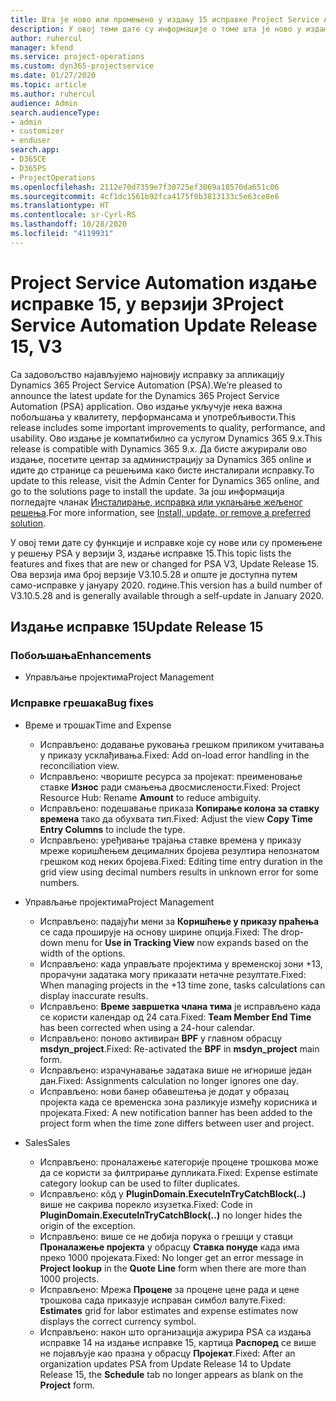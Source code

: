 ```yaml
---
title: Шта је ново или промењено у издању 15 исправке Project Service Automation верзије 3
description: У овој теми дате су информације о томе шта је ново у издању исправке 15 за Project Service Automation у верзији 3.
author: ruhercul
manager: kfend
ms.service: project-operations
ms.custom: dyn365-projectservice
ms.date: 01/27/2020
ms.topic: article
ms.author: ruhercul
audience: Admin
search.audienceType:
- admin
- customizer
- enduser
search.app:
- D365CE
- D365PS
- ProjectOperations
ms.openlocfilehash: 2112e70d7359e7f30725ef3069a18570da651c06
ms.sourcegitcommit: 4cf1dc1561b92fca4175f0b3813133c5e63ce8e6
ms.translationtype: HT
ms.contentlocale: sr-Cyrl-RS
ms.lasthandoff: 10/28/2020
ms.locfileid: "4119931"
---
```

# <a name="project-service-automation-update-release-15-v3"></a><span data-ttu-id="870e4-103">Project Service Automation издање исправке 15, у верзији 3</span><span class="sxs-lookup"><span data-stu-id="870e4-103">Project Service Automation Update Release 15, V3</span></span>

<span data-ttu-id="870e4-104">Са задовољство најављујемо најновију исправку за апликацију Dynamics 365 Project Service Automation (PSA).</span><span class="sxs-lookup"><span data-stu-id="870e4-104">We’re pleased to announce the latest update for the Dynamics 365 Project Service Automation (PSA) application.</span></span> <span data-ttu-id="870e4-105">Ово издање укључује нека важна побољшања у квалитету, перформансама и употребљивости.</span><span class="sxs-lookup"><span data-stu-id="870e4-105">This release includes some important improvements to quality, performance, and usability.</span></span> <span data-ttu-id="870e4-106">Ово издање је компатибилно са услугом Dynamics 365 9.x.</span><span class="sxs-lookup"><span data-stu-id="870e4-106">This release is compatible with Dynamics 365 9.x.</span></span> <span data-ttu-id="870e4-107">Да бисте ажурирали ово издање, посетите центар за администрацију за Dynamics 365 online и идите до странице са решењима како бисте инсталирали исправку.</span><span class="sxs-lookup"><span data-stu-id="870e4-107">To update to this release, visit the Admin Center for Dynamics 365 online, and go to the solutions page to install the update.</span></span> <span data-ttu-id="870e4-108">За још информација погледајте чланак [Инсталирање, исправка или уклањање жељеног решења](https://docs.microsoft.com/power-platform/admin/install-remove-preferred-solution).</span><span class="sxs-lookup"><span data-stu-id="870e4-108">For more information, see [Install, update, or remove a preferred solution](https://docs.microsoft.com/power-platform/admin/install-remove-preferred-solution).</span></span>

<span data-ttu-id="870e4-109">У овој теми дате су функције и исправке које су нове или су промењене у решењу PSA у верзији 3, издање исправке 15.</span><span class="sxs-lookup"><span data-stu-id="870e4-109">This topic lists the features and fixes that are new or changed for PSA V3, Update Release 15.</span></span> <span data-ttu-id="870e4-110">Ова верзија има број верзије V3.10.5.28 и опште је доступна путем само-исправке у јануару 2020. године.</span><span class="sxs-lookup"><span data-stu-id="870e4-110">This version has a build number of V3.10.5.28 and is generally available through a self-update in January 2020.</span></span>

## <a name="update-release-15"></a><span data-ttu-id="870e4-111">Издање исправке 15</span><span class="sxs-lookup"><span data-stu-id="870e4-111">Update Release 15</span></span> 

### <a name="enhancements"></a><span data-ttu-id="870e4-112">Побољшања</span><span class="sxs-lookup"><span data-stu-id="870e4-112">Enhancements</span></span>

- <span data-ttu-id="870e4-113">Управљање пројектима</span><span class="sxs-lookup"><span data-stu-id="870e4-113">Project Management</span></span>

### <a name="bug-fixes"></a><span data-ttu-id="870e4-114">Исправке грешака</span><span class="sxs-lookup"><span data-stu-id="870e4-114">Bug fixes</span></span>

- <span data-ttu-id="870e4-115">Време и трошак</span><span class="sxs-lookup"><span data-stu-id="870e4-115">Time and Expense</span></span>

  - <span data-ttu-id="870e4-116">Исправљено: додавање руковања грешком приликом учитавања у приказу усклађивања.</span><span class="sxs-lookup"><span data-stu-id="870e4-116">Fixed: Add on-load error handling in the reconciliation view.</span></span>
  - <span data-ttu-id="870e4-117">Исправљено: чвориште ресурса за пројекат: преименовање ставке **Износ** ради смањења двосмислености.</span><span class="sxs-lookup"><span data-stu-id="870e4-117">Fixed: Project Resource Hub: Rename **Amount** to reduce ambiguity.</span></span>
  - <span data-ttu-id="870e4-118">Исправљено: подешавање приказа **Копирање колона за ставку времена** тако да обухвата тип.</span><span class="sxs-lookup"><span data-stu-id="870e4-118">Fixed: Adjust the view **Copy Time Entry Columns** to include the type.</span></span>
  - <span data-ttu-id="870e4-119">Исправљено: уређивање трајања ставке времена у приказу мреже коришћењем децималних бројева резултира непознатом грешком код неких бројева.</span><span class="sxs-lookup"><span data-stu-id="870e4-119">Fixed: Editing time entry duration in the grid view using decimal numbers results in unknown error for some numbers.</span></span>

- <span data-ttu-id="870e4-120">Управљање пројектима</span><span class="sxs-lookup"><span data-stu-id="870e4-120">Project Management</span></span>

  - <span data-ttu-id="870e4-121">Исправљено: падајући мени за **Коришћење у приказу праћења** се сада проширује на основу ширине опција.</span><span class="sxs-lookup"><span data-stu-id="870e4-121">Fixed: The drop-down menu for **Use in Tracking View** now expands based on the width of the options.</span></span>
  - <span data-ttu-id="870e4-122">Исправљено: када управљате пројектима у временској зони +13, прорачуни задатака могу приказати нетачне резултате.</span><span class="sxs-lookup"><span data-stu-id="870e4-122">Fixed: When managing projects in the +13 time zone, tasks calculations can display inaccurate results.</span></span>
  - <span data-ttu-id="870e4-123">Исправљено: **Време завршетка члана тима** је исправљено када се користи календар од 24 сата.</span><span class="sxs-lookup"><span data-stu-id="870e4-123">Fixed: **Team Member End Time** has been corrected when using a 24-hour calendar.</span></span>
  - <span data-ttu-id="870e4-124">Исправљено: поново активиран **BPF** у главном обрасцу **msdyn_project**.</span><span class="sxs-lookup"><span data-stu-id="870e4-124">Fixed: Re-activated the **BPF** in **msdyn_project** main form.</span></span>
  - <span data-ttu-id="870e4-125">Исправљено: израчунавање задатака више не игнорише један дан.</span><span class="sxs-lookup"><span data-stu-id="870e4-125">Fixed: Assignments calculation no longer ignores one day.</span></span>
  - <span data-ttu-id="870e4-126">Исправљено: нови банер обавештења је додат у образац пројекта када се временска зона разликује између корисника и пројеката.</span><span class="sxs-lookup"><span data-stu-id="870e4-126">Fixed: A new notification banner has been added to the project form when the time zone differs between user and project.</span></span>

- <span data-ttu-id="870e4-127">Sales</span><span class="sxs-lookup"><span data-stu-id="870e4-127">Sales</span></span>

  - <span data-ttu-id="870e4-128">Исправљено: проналажење категорије процене трошкова може да се користи за филтрирање дупликата.</span><span class="sxs-lookup"><span data-stu-id="870e4-128">Fixed: Expense estimate category lookup can be used to filter duplicates.</span></span>
  - <span data-ttu-id="870e4-129">Исправљено: кôд у **PluginDomain.ExecuteInTryCatchBlock(..)** више не сакрива порекло изузетка.</span><span class="sxs-lookup"><span data-stu-id="870e4-129">Fixed: Code in **PluginDomain.ExecuteInTryCatchBlock(..)** no longer hides the origin of the exception.</span></span>
  - <span data-ttu-id="870e4-130">Исправљено: више се не добија порука о грешци у ставци **Проналажење пројекта** у обрасцу **Ставка понуде** када има преко 1000 пројеката.</span><span class="sxs-lookup"><span data-stu-id="870e4-130">Fixed: No longer get an error message in **Project lookup** in the **Quote Line** form when there are more than 1000 projects.</span></span>
  - <span data-ttu-id="870e4-131">Исправљено: Мрежа **Процене** за процене цене рада и цене трошкова сада приказује исправан симбол валуте.</span><span class="sxs-lookup"><span data-stu-id="870e4-131">Fixed: **Estimates** grid for labor estimates and expense estimates now displays the correct currency symbol.</span></span>
  - <span data-ttu-id="870e4-132">Исправљено: након што организација ажурира PSA са издања исправке 14 на издање исправке 15, картица **Распоред** се више не појављује као празна у обрасцу **Пројекат**.</span><span class="sxs-lookup"><span data-stu-id="870e4-132">Fixed: After an organization updates PSA from Update Release 14 to Update Release 15, the **Schedule** tab no longer appears as blank on the **Project** form.</span></span>
